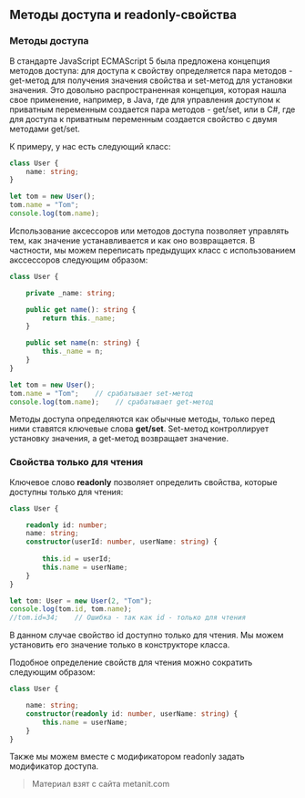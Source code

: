 ## Методы доступа и readonly-свойства

### Методы доступа

В стандарте JavaScript ECMAScript 5 была предложена концепция методов доступа: для доступа к свойству определяется пара методов - get-метод для получения значения свойства и set-метод для установки значения. Это довольно распространенная концепция, которая нашла свое применение, например, в Java, где для управления доступом к приватным переменным создается пара методов - get/set, или в C#, где для доступа к приватным переменным создается свойство с двумя методами get/set.

К примеру, у нас есть следующий класс:

```ts
class User {
    name: string;
}

let tom = new User();
tom.name = "Tom";
console.log(tom.name);
```

Использование аксессоров или методов доступа позволяет управлять тем, как значение устанавливается и как оно возвращается. В частности, мы можем переписать предыдущих класс с использованием акссессоров следующим образом:

```ts
class User {

    private _name: string;

    public get name(): string {
        return this._name;
    }

    public set name(n: string) {
        this._name = n;
    }
}

let tom = new User();
tom.name = "Tom";    // срабатывает set-метод
console.log(tom.name);    // срабатывает get-метод
```

Методы доступа определяются как обычные методы, только перед ними ставятся ключевые слова **get/set**. Set-метод контроллирует установку значения, а get-метод возвращает значение.

### Свойства только для чтения

Ключевое слово **readonly** позволяет определить свойства, которые доступны только для чтения:

```ts
class User {

    readonly id: number;
    name: string;
    constructor(userId: number, userName: string) {
 
        this.id = userId;
        this.name = userName;
    }
}

let tom: User = new User(2, "Tom");
console.log(tom.id, tom.name);
//tom.id=34;    // Ошибка - так как id - только для чтения
```

В данном случае свойство id доступно только для чтения. Мы можем установить его значение только в конструкторе класса.

Подобное определение свойств для чтения можно сократить следующим образом:

```ts
class User {

    name: string;
    constructor(readonly id: number, userName: string) {
        this.name = userName;
    }
}
```

Также мы можем вместе с модификатором readonly задать модификатор доступа.


> Материал взят с сайта metanit.com